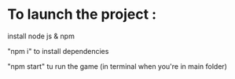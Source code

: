 # To launch the project : 

install node js & npm

"npm i" to install dependencies

"npm start" tu run the game (in terminal when you're in main folder)